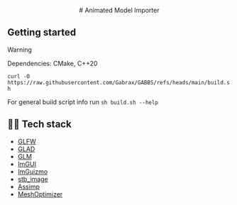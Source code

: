 <p align="center">
    # Animated Model Importer
</p>

## Getting started
> [!WARNING]
> Dependencies: CMake, C++20 <br>

```curl -O https://raw.githubusercontent.com/Gabrax/GABBS/refs/heads/main/build.sh```

For general build script info run ```sh build.sh --help```

## 👨‍💻 Tech stack
- [GLFW](https://github.com/glfw/glfw)
- [GLAD](https://github.com/Dav1dde/glad)
- [GLM](https://github.com/g-truc/glm)
- [ImGUI](https://github.com/ocornut/imgui)
- [ImGuizmo](https://github.com/CedricGuillemet/ImGuizmo)
- [stb_image](https://github.com/nothings/stb/blob/master/stb_image.h)
- [Assimp](https://github.com/assimp/assimp)
- [MeshOptimizer](https://github.com/zeux/meshoptimizer)

